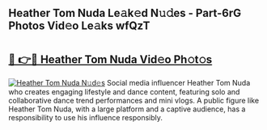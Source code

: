 ## Heather Tom Nuda Le𝚊k𝚎d N𝚞𝚍es - Part-6rG Photos Vid𝚎o Le𝚊ks wfQzT

# <h2><a href="http://fbeml5u.evod.top/?m=Heather+Tom+Nuda">🔗 👉🔴 Heather Tom Nuda Vid𝚎o Ph𝚘t𝚘s</a></h2>

[![Heather Tom Nuda N𝚞d𝚎s](https://i.imgur.com/8V9OHl7.gif)](http://fbeml5u.evod.top/?m=Heather+Tom+Nuda)
Social media influencer Heather Tom Nuda who creates engaging lifestyle and dance content, featuring solo and collaborative dance trend performances and mini vlogs. A public figure like Heather Tom Nuda, with a large platform and a captive audience, has a responsibility to use his influence responsibly. 
